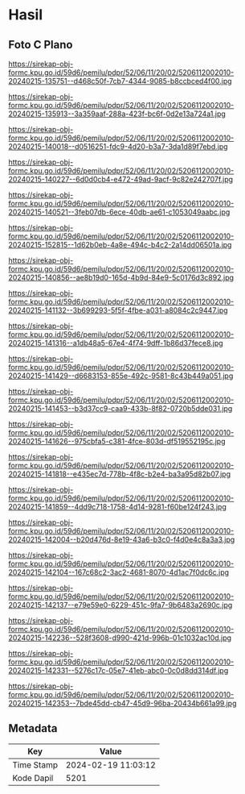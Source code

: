 # Hasil

## Foto C Plano

https://sirekap-obj-formc.kpu.go.id/59d6/pemilu/pdpr/52/06/11/20/02/5206112002010-20240215-135751--d468c50f-7cb7-4344-9085-b8ccbced4f00.jpg

https://sirekap-obj-formc.kpu.go.id/59d6/pemilu/pdpr/52/06/11/20/02/5206112002010-20240215-135913--3a359aaf-288a-423f-bc6f-0d2e13a724a1.jpg

https://sirekap-obj-formc.kpu.go.id/59d6/pemilu/pdpr/52/06/11/20/02/5206112002010-20240215-140018--d0516251-fdc9-4d20-b3a7-3da1d89f7ebd.jpg

https://sirekap-obj-formc.kpu.go.id/59d6/pemilu/pdpr/52/06/11/20/02/5206112002010-20240215-140227--6d0d0cb4-e472-49ad-9acf-9c82e242707f.jpg

https://sirekap-obj-formc.kpu.go.id/59d6/pemilu/pdpr/52/06/11/20/02/5206112002010-20240215-140521--3feb07db-6ece-40db-ae61-c1053049aabc.jpg

https://sirekap-obj-formc.kpu.go.id/59d6/pemilu/pdpr/52/06/11/20/02/5206112002010-20240215-152815--1d62b0eb-4a8e-494c-b4c2-2a14dd06501a.jpg

https://sirekap-obj-formc.kpu.go.id/59d6/pemilu/pdpr/52/06/11/20/02/5206112002010-20240215-140856--ae8b19d0-165d-4b9d-84e9-5c0176d3c892.jpg

https://sirekap-obj-formc.kpu.go.id/59d6/pemilu/pdpr/52/06/11/20/02/5206112002010-20240215-141132--3b699293-5f5f-4fbe-a031-a8084c2c9447.jpg

https://sirekap-obj-formc.kpu.go.id/59d6/pemilu/pdpr/52/06/11/20/02/5206112002010-20240215-141316--a1db48a5-67e4-4f74-9dff-1b86d37fece8.jpg

https://sirekap-obj-formc.kpu.go.id/59d6/pemilu/pdpr/52/06/11/20/02/5206112002010-20240215-141429--d6683153-855e-492c-9581-8c43b449a051.jpg

https://sirekap-obj-formc.kpu.go.id/59d6/pemilu/pdpr/52/06/11/20/02/5206112002010-20240215-141453--b3d37cc9-caa9-433b-8f82-0720b5dde031.jpg

https://sirekap-obj-formc.kpu.go.id/59d6/pemilu/pdpr/52/06/11/20/02/5206112002010-20240215-141626--975cbfa5-c381-4fce-803d-df519552195c.jpg

https://sirekap-obj-formc.kpu.go.id/59d6/pemilu/pdpr/52/06/11/20/02/5206112002010-20240215-141818--e435ec7d-778b-4f8c-b2e4-ba3a95d82b07.jpg

https://sirekap-obj-formc.kpu.go.id/59d6/pemilu/pdpr/52/06/11/20/02/5206112002010-20240215-141859--4dd9c718-1758-4d14-9281-f60be124f243.jpg

https://sirekap-obj-formc.kpu.go.id/59d6/pemilu/pdpr/52/06/11/20/02/5206112002010-20240215-142004--b20d476d-8e19-43a6-b3c0-f4d0e4c8a3a3.jpg

https://sirekap-obj-formc.kpu.go.id/59d6/pemilu/pdpr/52/06/11/20/02/5206112002010-20240215-142104--167c68c2-3ac2-4681-8070-4d1ac7f0dc6c.jpg

https://sirekap-obj-formc.kpu.go.id/59d6/pemilu/pdpr/52/06/11/20/02/5206112002010-20240215-142137--e79e59e0-6229-451c-9fa7-9b6483a2690c.jpg

https://sirekap-obj-formc.kpu.go.id/59d6/pemilu/pdpr/52/06/11/20/02/5206112002010-20240215-142236--528f3608-d990-421d-996b-01c1032ac10d.jpg

https://sirekap-obj-formc.kpu.go.id/59d6/pemilu/pdpr/52/06/11/20/02/5206112002010-20240215-142331--5276c17c-05e7-41eb-abc0-0c0d8dd314df.jpg

https://sirekap-obj-formc.kpu.go.id/59d6/pemilu/pdpr/52/06/11/20/02/5206112002010-20240215-142353--7bde45dd-cb47-45d9-96ba-20434b661a99.jpg


## Metadata

| Key        | Value               |
| ---------- | ------------------- |
| Time Stamp | 2024-02-19 11:03:12 |
| Kode Dapil | 5201                |



